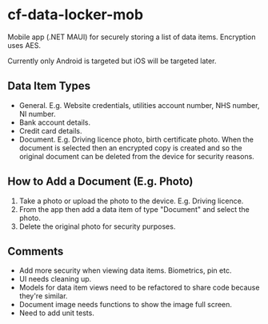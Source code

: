 # cf-data-locker-mob

Mobile app (.NET MAUI) for securely storing a list of data items. Encryption uses AES.

Currently only Android is targeted but iOS will be targeted later.

Data Item Types
---------------
- General. E.g. Website credentials, utilities account number, NHS number, NI number.
- Bank account details.
- Credit card details.
- Document. E.g. Driving licence photo, birth certificate photo. When the document is selected
then an encrypted copy is created and so the original document can be deleted from the device
for security reasons.

How to Add a Document (E.g. Photo)
----------------------------------
1) Take a photo or upload the photo to the device. E.g. Driving licence.
2) From the app then add a data item of type "Document" and select the photo.
3) Delete the original photo for security purposes.

Comments
--------
- Add more security when viewing data items. Biometrics, pin etc.
- UI needs cleaning up.
- Models for data item views need to be refactored to share code because they're similar.
- Document image needs functions to show the image full screen.
- Need to add unit tests.